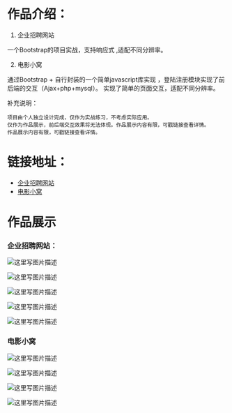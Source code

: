 # 作品介绍：


 1. 企业招聘网站
 
一个Bootstrap的项目实战，支持响应式 ,适配不同分辨率。

 2. 电影小窝
 
通过Bootstrap + 自行封装的一个简单javascript库实现 ，登陆注册模块实现了前后端的交互（Ajax+php+mysql）。 实现了简单的页面交互，适配不同分辨率。


补充说明：

	项目由个人独立设计完成，仅作为实战练习，不考虑实际应用。
	仅作为作品展示，前后端交互效果将无法体现。作品展示内容有限，可戳链接查看详情。
	作品展示内容有限，可戳链接查看详情。
 
	
# 链接地址：

 - [企业招聘网站](https://creeperdance.github.io/recruitment/)
 - [电影小窝](https://creeperdance.github.io/FilmNest/)
 

# 作品展示

### 企业招聘网站：
![这里写图片描述](http://img.blog.csdn.net/20170427210317368?watermark/2/text/aHR0cDovL2Jsb2cuY3Nkbi5uZXQvY29uYXRpYw==/font/5a6L5L2T/fontsize/400/fill/I0JBQkFCMA==/dissolve/70/gravity/SouthEast)

![这里写图片描述](http://img.blog.csdn.net/20170422105543558?watermark/2/text/aHR0cDovL2Jsb2cuY3Nkbi5uZXQvY29uYXRpYw==/font/5a6L5L2T/fontsize/400/fill/I0JBQkFCMA==/dissolve/70/gravity/SouthEast)

![这里写图片描述](http://img.blog.csdn.net/20170423155006572?watermark/2/text/aHR0cDovL2Jsb2cuY3Nkbi5uZXQvY29uYXRpYw==/font/5a6L5L2T/fontsize/400/fill/I0JBQkFCMA==/dissolve/70/gravity/SouthEast)

![这里写图片描述](http://img.blog.csdn.net/20170422111144003?watermark/2/text/aHR0cDovL2Jsb2cuY3Nkbi5uZXQvY29uYXRpYw==/font/5a6L5L2T/fontsize/400/fill/I0JBQkFCMA==/dissolve/70/gravity/SouthEast)

![这里写图片描述](http://img.blog.csdn.net/20170422110823473?watermark/2/text/aHR0cDovL2Jsb2cuY3Nkbi5uZXQvY29uYXRpYw==/font/5a6L5L2T/fontsize/400/fill/I0JBQkFCMA==/dissolve/70/gravity/SouthEast)


### 电影小窝

![这里写图片描述](http://img.blog.csdn.net/20170504113459725?watermark/2/text/aHR0cDovL2Jsb2cuY3Nkbi5uZXQvY29uYXRpYw==/font/5a6L5L2T/fontsize/400/fill/I0JBQkFCMA==/dissolve/70/gravity/SouthEast)



![这里写图片描述](http://img.blog.csdn.net/20170504113555514?watermark/2/text/aHR0cDovL2Jsb2cuY3Nkbi5uZXQvY29uYXRpYw==/font/5a6L5L2T/fontsize/400/fill/I0JBQkFCMA==/dissolve/70/gravity/SouthEast)



![这里写图片描述](http://img.blog.csdn.net/20170504113623805?watermark/2/text/aHR0cDovL2Jsb2cuY3Nkbi5uZXQvY29uYXRpYw==/font/5a6L5L2T/fontsize/400/fill/I0JBQkFCMA==/dissolve/70/gravity/SouthEast)



![这里写图片描述](http://img.blog.csdn.net/20170504113719452?watermark/2/text/aHR0cDovL2Jsb2cuY3Nkbi5uZXQvY29uYXRpYw==/font/5a6L5L2T/fontsize/400/fill/I0JBQkFCMA==/dissolve/70/gravity/SouthEast)
